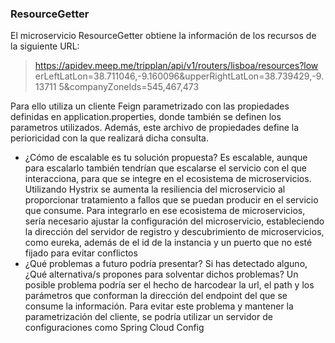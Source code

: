 ### ResourceGetter

El microservicio ResourceGetter obtiene la información de los recursos de la siguiente URL:

>https://apidev.meep.me/tripplan/api/v1/routers/lisboa/resources?low
erLeftLatLon=38.711046,-9.160096&upperRightLatLon=38.739429,-9.13711
5&companyZoneIds=545,467,473

Para ello utiliza un cliente Feign parametrizado con las propiedades definidas en application.properties, donde también se definen los parametros utilizados. 
Además, este archivo de propiedades define la perioricidad con la que realizará dicha consulta.

* ¿Cómo de escalable es tu solución propuesta?
Es escalable, aunque para escalarlo también tendrían que escalarse el servicio con el que interacciona, para que se
integre en el ecosistema de microservicios. Utilizando Hystrix se aumenta la resiliencia del microservicio al 
proporcionar tratamiento a fallos que se puedan producir en el servicio que consume. Para integrarlo en ese
ecosistema de microservicios, sería necesario ajustar la configuración del microservicio, estableciendo la
dirección del servidor de registro y descubrimiento de microservicios, 
como eureka, además de el id de la instancia y un puerto que no esté fijado para evitar conflictos
* ¿Qué problemas a futuro podría presentar? Si has detectado alguno, ¿Qué
alternativa/s propones para solventar dichos problemas? Un posible problema podría ser el hecho de harcodear la 
url, el path y los parámetros que conforman la dirección del endpoint del que se consume la información. Para evitar este problema
y mantener la parametrización del cliente, se podría utilizar un servidor de configuraciones como Spring Cloud Config
